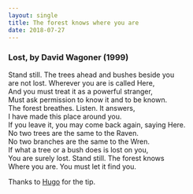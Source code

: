 ```yaml
---
layout: single
title: The forest knows where you are
date: 2018-07-27
---
```


### Lost, by David Wagoner (1999)

Stand still. The trees ahead and bushes beside you <br>are not lost. Wherever you are is called Here, <br>And you must treat it as a powerful stranger, <br>Must ask permission to know it and to be known. <br>The forest breathes. Listen. It answers, <br>I have made this place around you. <br>If you leave it, you may come back again, saying Here. <br>No two trees are the same to the Raven. <br>No two branches are the same to the Wren.<br>If what a tree or a bush does is lost on you,<br>You are surely lost. Stand still. The forest knows<br>Where you are. You must let it find you.

Thanks to [Hugo](https://www.comicsperimenter.com) for the tip.